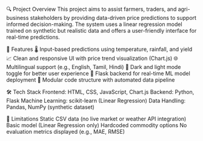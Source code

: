 🔍 Project Overview
This project aims to assist farmers, traders, and agri-business stakeholders by providing data-driven price predictions to support informed decision-making. 
The system uses a linear regression model trained on synthetic but realistic data and offers a user-friendly interface for real-time predictions.

🚀 Features
🌡️ Input-based predictions using temperature, rainfall, and yield
📈 Clean and responsive UI with price trend visualization (Chart.js)
🌐 Multilingual support (e.g., English, Tamil, Hindi)
🌙 Dark and light mode toggle for better user experience
🔧 Flask backend for real-time ML model deployment
📂 Modular code structure with automated data pipeline

🛠️ Tech Stack
Frontend: HTML, CSS, JavaScript, Chart.js
Backend: Python, Flask
Machine Learning: scikit-learn (Linear Regression)
Data Handling: Pandas, NumPy (synthetic dataset)

📌 Limitations
Static CSV data (no live market or weather API integration)
Basic model (Linear Regression only)
Hardcoded commodity options
No evaluation metrics displayed (e.g., MAE, RMSE)
